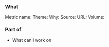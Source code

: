 ### What
Metric name: <!-- Give a name to your metric in English -->
Theme: <!-- acquisition, user perception, user satisfaction, apps, engagement, retention, products, coverage, freshness, infrastructure, donations, 3rd party apps, pre-acquisition, science, nutriscore, ecoscore, ingredient analysis, international, editing, scans, appstores, errors, speed, account deletions, producer platform -->
Why: <!-- Why it's important -->
Source:  <!-- Add the source: Format storable Perl, Google Play Console, Apple App Store, CSV file, MongoDB, Apache logs, NGINX logs, Product Opener API, Robotoff API, openfoodfacts-events API, folksonomy API, Matomo, Zammad, Munin, GitHub, HTML page, Google Trends, Slack, Google Scholar API, R Report -->
URL:  <!-- Add all supporting URLs -->
Volume:  <!-- Add your best guest of volumetry (eg 20K datapoints per second/day/year…) -->

### Part of
- What can I work on
